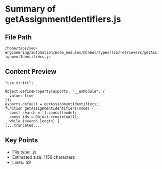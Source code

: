 # Summary of getAssignmentIdentifiers.js
  
## File Path
`/home/tabs/seo-engineering/automation/node_modules/@babel/types/lib/retrievers/getAssignmentIdentifiers.js`

## Content Preview
```
"use strict";

Object.defineProperty(exports, "__esModule", {
  value: true
});
exports.default = getAssignmentIdentifiers;
function getAssignmentIdentifiers(node) {
  const search = [].concat(node);
  const ids = Object.create(null);
  while (search.length) {
[...truncated...]
```

## Key Points
- File type: .js
- Estimated size: 1156 characters
- Lines: 49
